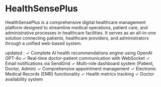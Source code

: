 # HealthSensePlus
HealthSensePlus is a comprehensive digital healthcare management platform designed to streamline medical operations, patient care, and administrative processes in healthcare facilities. It serves as an all-in-one solution connecting patients, healthcare providers, and administrators through a unified web-based system.



updated : 
✓ Complete AI health recommendations engine using OpenAI GPT-4o
✓ Real-time doctor-patient communication with WebSocket
✓ Email notifications via SendGrid
✓ Multi-role dashboard system (Patient, Doctor, Admin)
✓ Comprehensive appointment management
✓ Electronic Medical Records (EMR) functionality
✓ Health metrics tracking
✓ Doctor availability system
